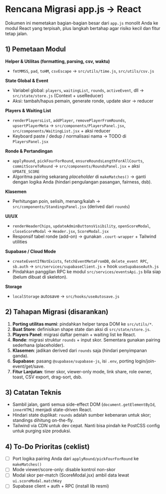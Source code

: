 # Rencana Migrasi app.js → React

Dokumen ini memetakan bagian-bagian besar dari `app.js` monolit Anda ke modul React yang terpisah,
plus langkah bertahap agar risiko kecil dan fitur tetap jalan.

## 1) Pemetaan Modul

**Helper & Utilitas (formatting, parsing, csv, waktu)**
- `fmtMMSS`, `pad`, `toHM`, `csvEscape` → `src/utils/time.js`, `src/utils/csv.js`

**State Global & Event**
- Variabel global: `players`, `waitingList`, `rounds`, `activeEvent`, dll → `src/state/store.js` (Context + useReducer)
- Aksi: tambah/hapus pemain, generate ronde, update skor → reducer

**Players & Waiting List**
- `renderPlayersList`, `addPlayer`, `removePlayerFromRounds`, `upsertPlayerMeta` → `src/components/PlayersPanel.jsx`, `src/components/WaitingList.jsx` + aksi reducer
- Keyboard paste / dedup / normalisasi nama → TODO di `PlayersPanel.jsx`

**Ronde & Pertandingan**
- `applyRound`, `pickFourForRound`, `ensureRoundsLengthForAllCourts`, `commitScoreToRound` → `src/components/RoundsPanel.jsx` + aksi `UPDATE_SCORE`
- Algoritma pairing sekarang *placeholder* di `makeMatches()` → ganti dengan logika Anda (hindari pengulangan pasangan, fairness, dsb).

**Klasemen**
- Perhitungan poin, selisih, menang/kalah → `src/components/StandingsPanel.jsx` (derived dari `rounds`)

**UI/UX**
- `renderHeaderChips`, `updateAdminButtonsVisibility`, `openScoreModal`, `closeScoreModal` → `Header.jsx`, `ScoreModal.jsx`
- Responsif tabel ronde (add-on) → gunakan `.court-wrapper` + Tailwind utilities

**Supabase / Cloud Mode**
- `createEventIfNotExists`, `fetchEventMetaFromDB`, `delete_event RPC`, `sb.auth` → `src/services/supabaseClient.js` + hook `useSupabaseAuth.js`
- Pindahkan panggilan RPC ke modul `src/services/eventsApi.js` bila siap (belum dibuat di skeleton).

**Storage**
- `localStorage` autosave → `src/hooks/useAutosave.js`

## 2) Tahapan Migrasi (disarankan)

1. **Porting utilitas murni**: pindahkan helper tanpa DOM ke `src/utils/*`.
2. **Buat Store**: definisikan shape state dan aksi di `src/state/store.js`.
3. **Players Panel**: migrasi daftar pemain + waiting list ke React.
4. **Ronde**: migrasi struktur `rounds` + input skor. Sementara gunakan pairing sederhana (placeholder).
5. **Klasemen**: jadikan derived dari `rounds` saja (hindari penyimpanan ganda).
6. **Supabase**: pasang `@supabase/supabase-js`, isi `.env`, porting login/join-event/get/save.
7. **Fitur Lanjutan**: timer skor, viewer-only mode, link share, role owner, toast, CSV export, drag-sort, dsb.

## 3) Catatan Teknis

- Sambil jalan, ganti semua side-effect DOM (`document.getElementById`, `innerHTML`) menjadi state-driven React.
- Hindari state duplikat: `rounds` adalah sumber kebenaran untuk skor; standings dihitung on-the-fly.
- Tailwind via CDN untuk dev cepat. Nanti bisa pindah ke PostCSS config untuk purging size produksi.

## 4) To-Do Prioritas (ceklist)
- [ ] Port logika pairing Anda dari `applyRound/pickFourForRound` ke `makeMatches()`
- [ ] Mode viewer/score-only: disable kontrol non-skor
- [ ] Modal skor per-match (ScoreModal.jsx) ambil data lewat `ui.scoreModal.matchKey`
- [ ] Supabase client + auth + RPC (install lib resmi)
